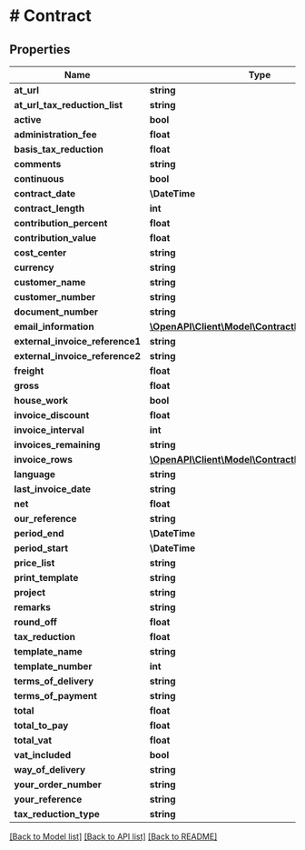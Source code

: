 # # Contract

## Properties

Name | Type | Description | Notes
------------ | ------------- | ------------- | -------------
**at_url** | **string** |  | [optional]
**at_url_tax_reduction_list** | **string** |  | [optional]
**active** | **bool** |  | [optional]
**administration_fee** | **float** |  | [optional]
**basis_tax_reduction** | **float** |  | [optional]
**comments** | **string** |  | [optional]
**continuous** | **bool** |  | [optional]
**contract_date** | **\DateTime** |  | [optional]
**contract_length** | **int** |  | [optional]
**contribution_percent** | **float** |  | [optional]
**contribution_value** | **float** |  | [optional]
**cost_center** | **string** |  | [optional]
**currency** | **string** |  | [optional]
**customer_name** | **string** |  | [optional]
**customer_number** | **string** |  |
**document_number** | **string** |  | [optional]
**email_information** | [**\OpenAPI\Client\Model\ContractEmailInformation**](ContractEmailInformation.md) |  | [optional]
**external_invoice_reference1** | **string** |  | [optional]
**external_invoice_reference2** | **string** |  | [optional]
**freight** | **float** |  | [optional]
**gross** | **float** |  | [optional]
**house_work** | **bool** |  | [optional]
**invoice_discount** | **float** |  | [optional]
**invoice_interval** | **int** |  | [optional]
**invoices_remaining** | **string** |  | [optional]
**invoice_rows** | [**\OpenAPI\Client\Model\ContractInvoiceRow[]**](ContractInvoiceRow.md) |  |
**language** | **string** |  | [optional]
**last_invoice_date** | **string** |  | [optional]
**net** | **float** |  | [optional]
**our_reference** | **string** |  | [optional]
**period_end** | **\DateTime** |  |
**period_start** | **\DateTime** |  | [optional]
**price_list** | **string** |  | [optional]
**print_template** | **string** |  | [optional]
**project** | **string** |  | [optional]
**remarks** | **string** |  | [optional]
**round_off** | **float** |  | [optional]
**tax_reduction** | **float** |  | [optional]
**template_name** | **string** |  | [optional]
**template_number** | **int** |  | [optional]
**terms_of_delivery** | **string** |  | [optional]
**terms_of_payment** | **string** |  | [optional]
**total** | **float** |  | [optional]
**total_to_pay** | **float** |  | [optional]
**total_vat** | **float** |  | [optional]
**vat_included** | **bool** |  | [optional]
**way_of_delivery** | **string** |  | [optional]
**your_order_number** | **string** |  | [optional]
**your_reference** | **string** |  | [optional]
**tax_reduction_type** | **string** |  | [optional]

[[Back to Model list]](../../README.md#models) [[Back to API list]](../../README.md#endpoints) [[Back to README]](../../README.md)
